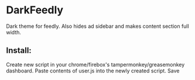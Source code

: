 # DarkFeedly
Dark theme for feedly. Also hides ad sidebar and makes content section full width.

## Install:
Create new script in your chrome/firebox's tampermonkey/greasemonkey dashboard.
Paste contents of user.js into the newly created script.
Save


